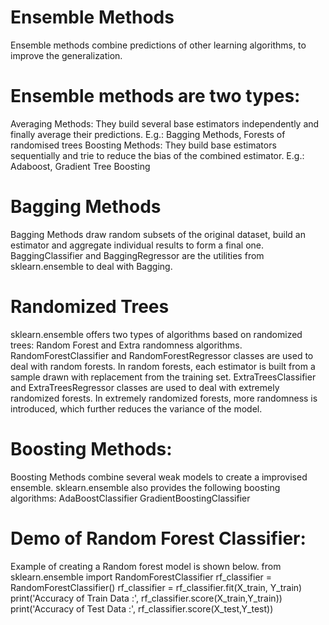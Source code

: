 # Ensemble Methods
Ensemble methods combine predictions of other learning algorithms, to improve the generalization.

# Ensemble methods are two types:
Averaging Methods: They build several base estimators independently and finally average their predictions.
E.g.: Bagging Methods, Forests of randomised trees
Boosting Methods: They build base estimators sequentially and trie to reduce the bias of the combined estimator.
E.g.: Adaboost, Gradient Tree Boosting
  
# Bagging Methods
Bagging Methods draw random subsets of the original dataset, build an estimator and aggregate individual results to form a final one.
BaggingClassifier and BaggingRegressor are the utilities from sklearn.ensemble to deal with Bagging.

# Randomized Trees
sklearn.ensemble offers two types of algorithms based on randomized trees: Random Forest and Extra randomness algorithms.
RandomForestClassifier and RandomForestRegressor classes are used to deal with random forests.
In random forests, each estimator is built from a sample drawn with replacement from the training set.
ExtraTreesClassifier and ExtraTreesRegressor classes are used to deal with extremely randomized forests.
In extremely randomized forests, more randomness is introduced, which further reduces the variance of the model.

# Boosting Methods:
Boosting Methods combine several weak models to create a improvised ensemble.
sklearn.ensemble also provides the following boosting algorithms:
AdaBoostClassifier
GradientBoostingClassifier

# Demo of Random Forest Classifier:
Example of creating a Random forest model is shown below.
from sklearn.ensemble import RandomForestClassifier
rf_classifier = RandomForestClassifier()
rf_classifier = rf_classifier.fit(X_train, Y_train) 
print('Accuracy of Train Data :', rf_classifier.score(X_train,Y_train))
print('Accuracy of Test Data :', rf_classifier.score(X_test,Y_test))
